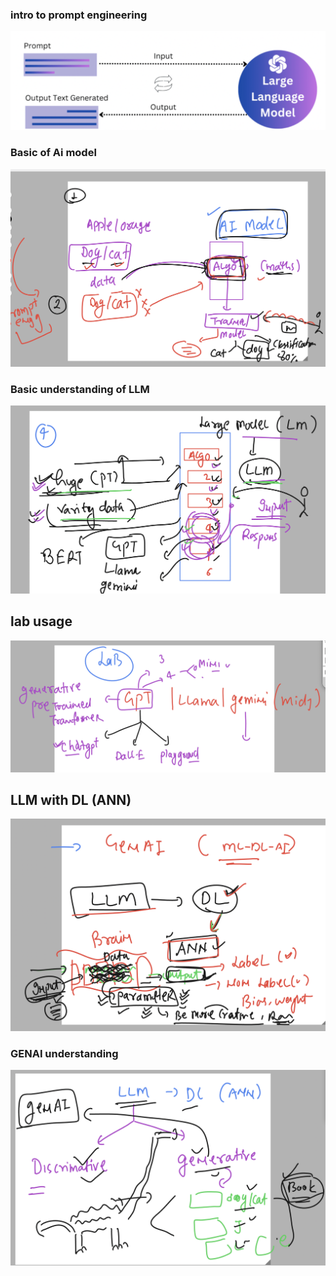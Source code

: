 ### intro to prompt engineering 

<img src="prompt1.png">

### Basic of Ai model 

<img src="ai1.png">

### Basic understanding of LLM 

<img src="llm1.png">

## lab usage 

<img src="lab1.png">

## LLM with DL (ANN)

<img src="dl1.png">

### GENAI understanding 

<img src="genain.png">



